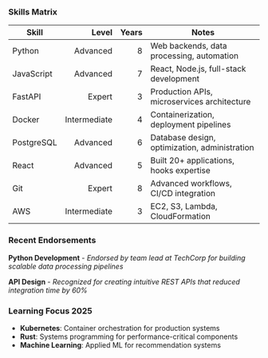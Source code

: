 ### Skills Matrix

| Skill | Level | Years | Notes |
|---|---:|---:|---|
| Python | Advanced | 8 | Web backends, data processing, automation |
| JavaScript | Advanced | 7 | React, Node.js, full-stack development |
| FastAPI | Expert | 3 | Production APIs, microservices architecture |
| Docker | Intermediate | 4 | Containerization, deployment pipelines |
| PostgreSQL | Advanced | 6 | Database design, optimization, administration |
| React | Advanced | 5 | Built 20+ applications, hooks expertise |
| Git | Expert | 8 | Advanced workflows, CI/CD integration |
| AWS | Intermediate | 3 | EC2, S3, Lambda, CloudFormation |

### Recent Endorsements

**Python Development** - *Endorsed by team lead at TechCorp for building scalable data processing pipelines*

**API Design** - *Recognized for creating intuitive REST APIs that reduced integration time by 60%*

### Learning Focus 2025

- **Kubernetes**: Container orchestration for production systems
- **Rust**: Systems programming for performance-critical components
- **Machine Learning**: Applied ML for recommendation systems
